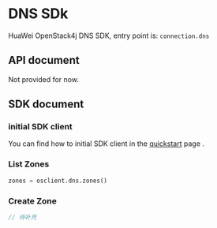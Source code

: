 # DNS SDk

HuaWei OpenStack4j DNS SDK, entry point is: `connection.dns`

## API document
Not provided for now.

## SDK document

### initial SDK client
You can find how to initial SDK client in the [quickstart](huawei-sdk?id=_2-build-v3-client) page .

### List Zones
```python
zones = osclient.dns.zones()
```

### Create Zone
```java
// 待补充
```




